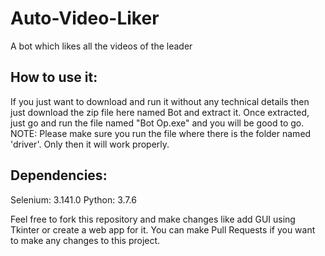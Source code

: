 # Auto-Video-Liker
A bot which likes all the videos of the leader

## How to use it:
If you just want to download and run it without any technical details then just download the zip file here named Bot and extract it. Once extracted, just go and run the file named "Bot Op.exe" and you will be good to go.
NOTE: Please make sure you run the file where there is the folder named 'driver'. Only then it will work properly.

## Dependencies:
Selenium: 3.141.0
Python: 3.7.6

Feel free to fork this repository and make changes like add GUI using Tkinter or create a web app for it. You can make Pull Requests if you want to make any changes to this project.
